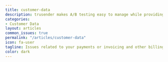 ```yaml
---
title: customer-data
description: trusender makes A/B testing easy to manage while providing the level of accuracy required to ensure your tests are robust, so you can confidently optimize the performance of your campaigns.
categories:
- Customer Data
layout: articles
common_issues: true
permalink: "/articles/customer-data"
icon: fa-user
tagline: Issues related to your payments or invoicing and other billing issues.
color: dark
---
```



